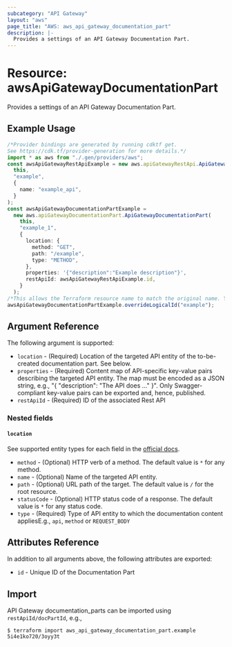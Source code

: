 ```yaml
---
subcategory: "API Gateway"
layout: "aws"
page_title: "AWS: aws_api_gateway_documentation_part"
description: |-
  Provides a settings of an API Gateway Documentation Part.
---
```


# Resource: awsApiGatewayDocumentationPart

Provides a settings of an API Gateway Documentation Part.

## Example Usage

```typescript
/*Provider bindings are generated by running cdktf get.
See https://cdk.tf/provider-generation for more details.*/
import * as aws from "./.gen/providers/aws";
const awsApiGatewayRestApiExample = new aws.apiGatewayRestApi.ApiGatewayRestApi(
  this,
  "example",
  {
    name: "example_api",
  }
);
const awsApiGatewayDocumentationPartExample =
  new aws.apiGatewayDocumentationPart.ApiGatewayDocumentationPart(
    this,
    "example_1",
    {
      location: {
        method: "GET",
        path: "/example",
        type: "METHOD",
      },
      properties: '{"description":"Example description"}',
      restApiId: awsApiGatewayRestApiExample.id,
    }
  );
/*This allows the Terraform resource name to match the original name. You can remove the call if you don't need them to match.*/
awsApiGatewayDocumentationPartExample.overrideLogicalId("example");

```

## Argument Reference

The following argument is supported:

* `location` - (Required) Location of the targeted API entity of the to-be-created documentation part. See below.
* `properties` - (Required) Content map of API-specific key-value pairs describing the targeted API entity. The map must be encoded as a JSON string, e.g., "{ "description": "The API does ..." }". Only Swagger-compliant key-value pairs can be exported and, hence, published.
* `restApiId` - (Required) ID of the associated Rest API

### Nested fields

#### `location`

See supported entity types for each field in the [official docs](https://docs.aws.amazon.com/apigateway/api-reference/resource/documentation-part/).

* `method` - (Optional) HTTP verb of a method. The default value is `*` for any method.
* `name` - (Optional) Name of the targeted API entity.
* `path` - (Optional) URL path of the target. The default value is `/` for the root resource.
* `statusCode` - (Optional) HTTP status code of a response. The default value is `*` for any status code.
* `type` - (Required) Type of API entity to which the documentation content appliesE.g., `api`, `method` or `REQUEST_BODY`

## Attributes Reference

In addition to all arguments above, the following attributes are exported:

* `id` - Unique ID of the Documentation Part

## Import

API Gateway documentation\_parts can be imported using `restApiId/docPartId`, e.g.,

```console
$ terraform import aws_api_gateway_documentation_part.example 5i4e1ko720/3oyy3t
```
